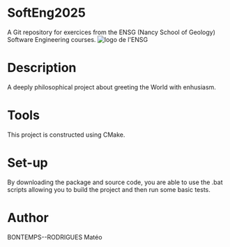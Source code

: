 # SoftEng2025

A Git repository for exercices from the ENSG (Nancy School of Geology) Software Engineering courses.
![logo de l'ENSG]([./Geologie-Nancy-logo.png)

# Description

A deeply philosophical project about greeting the World with enhusiasm.

# Tools

This project is constructed using CMake.

# Set-up

By downloading the package and source code, you are able to use the .bat scripts allowing you to 
build the project and then run some basic tests.

# Author

BONTEMPS--RODRIGUES Matéo
